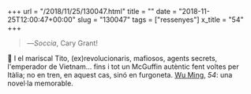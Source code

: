 +++
url = "/2018/11/25/130047.html"
title = ""
date = "2018-11-25T12:00:47+00:00"
slug = "130047"
tags = ["ressenyes"]
x_title = "54"
+++

> —*Soccia*, Cary Grant!

📖 I el mariscal Tito, (ex)revolucionaris, mafiosos, agents secrets, l'emperador de Vietnam… fins i tot un McGuffin autèntic fent voltes per Itàlia; no en tren, en aquest cas, sinó en furgoneta. [Wu Ming](https://www.wumingfoundation.com/giap/che-cose-la-wu-ming-foundation/), *54*: una novel·la memorable.
